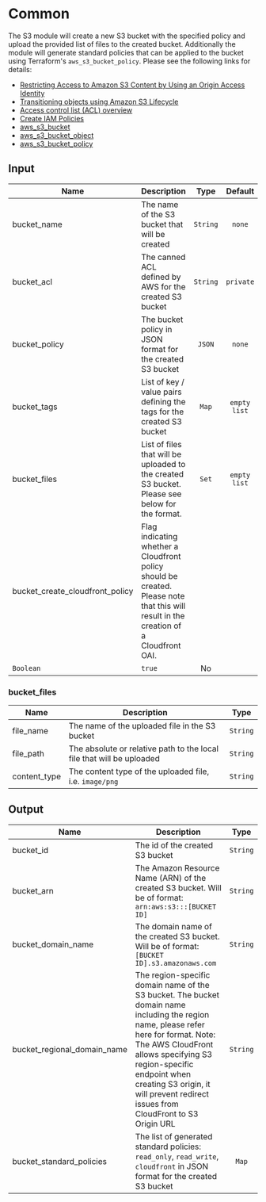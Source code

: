 # Common
The S3 module will create a new S3 bucket with the specified policy and upload the provided list of files to the created bucket.
Additionally the module will generate standard policies that can be applied to the bucket using Terraform's `aws_s3_bucket_policy`.
Please see the following links for details:
- [Restricting Access to Amazon S3 Content by Using an Origin Access Identity](https://docs.aws.amazon.com/AmazonCloudFront/latest/DeveloperGuide/private-content-restricting-access-to-s3.html#private-content-creating-oai "AWS documentation")
- [Transitioning objects using Amazon S3 Lifecycle](https://docs.aws.amazon.com/AmazonS3/latest/userguide/lifecycle-transition-general-considerations.html#lifecycle-general-considerations-transition-sc "AWS documentation")
- [Access control list (ACL) overview](https://docs.aws.amazon.com/AmazonS3/latest/userguide/acl-overview.html#sample-acl "AWS documentation")
- [Create IAM Policies](https://learn.hashicorp.com/tutorials/terraform/aws-iam-policy "Terraform documentation")
- [aws_s3_bucket](https://registry.terraform.io/providers/hashicorp/aws/latest/docs/resources/s3_bucket "Terraform documentation")
- [aws_s3_bucket_object](https://registry.terraform.io/providers/hashicorp/aws/latest/docs/resources/s3_bucket_object "Terraform documentation")
- [aws_s3_bucket_policy](https://registry.terraform.io/providers/hashicorp/aws/latest/docs/resources/s3_bucket_policy "Terraform documentation")

## Input
| Name | Description | Type  | Default | Required |
| ---- | ----------- |:-----:|:-------:|:--------:|
| bucket\_name | The name of the S3 bucket that will be created | `String` | `none` | Yes |
| bucket\_acl | The canned ACL defined by AWS for the created S3 bucket | `String` | `private` | No |
| bucket\_policy | The bucket policy in JSON format for the created S3 bucket | `JSON` | `none` | No |
| bucket\_tags | List of key / value pairs defining the tags for the created S3 bucket | `Map` | `empty list` | No |
| bucket\_files | List of files that will be uploaded to the created S3 bucket. Please see below for the format. | `Set` | `empty list` | No |
| bucket\_create\_cloudfront\_policy | Flag indicating whether a Cloudfront policy should be created. Please note that this will result in the creation of a Cloudfront OAI.
 | `Boolean` | `true` | No |

### bucket_files
| Name | Description | Type  |
| ------------- | ------------- |:-----:|
| file\_name | The name of the uploaded file in the S3 bucket | `String` |
| file\_path | The absolute or relative path to the local file that will be uploaded | `String` |
| content\_type | The content type of the uploaded file, i.e. `image/png` | `String` |

## Output
| Name | Description | Type  |
| ------------- | ------------- |:-----:|
| bucket\_id | The id of the created S3 bucket | `String` |
| bucket\_arn | The Amazon Resource Name (ARN) of the created S3 bucket. Will be of format: `arn:aws:s3:::[BUCKET ID]` | `String` |
| bucket\_domain\_name | The domain name of the created S3 bucket. Will be of format: `[BUCKET ID].s3.amazonaws.com` | `String` |
| bucket\_regional\_domain\_name | The region-specific domain name of the S3 bucket. The bucket domain name including the region name, please refer here for format. Note: The AWS CloudFront allows specifying S3 region-specific endpoint when creating S3 origin, it will prevent redirect issues from CloudFront to S3 Origin URL | `String` |
| bucket\_standard\_policies | The list of generated standard policies: `read_only`, `read_write`, `cloudfront` in JSON format for the created S3 bucket | `Map` |
